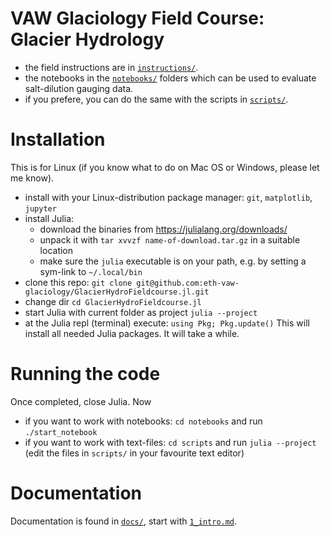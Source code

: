 VAW Glaciology Field Course: Glacier Hydrology
==============================================

- the field instructions are in [`instructions/`](instructions).
- the notebooks in the [`notebooks/`](notebooks) folders which can be used to
  evaluate salt-dilution gauging data.
- if you prefere, you can do the same with the scripts in [`scripts/`](scripts).

# Installation

This is for Linux (if you know what to do on Mac OS or Windows,
please let me know).

- install with your Linux-distribution package manager: `git`, `matplotlib`, `jupyter`
- install Julia:
  - download the binaries from https://julialang.org/downloads/
  - unpack it with `tar xvvzf name-of-download.tar.gz` in a suitable
    location
  - make sure the `julia` executable is on your path, e.g. by setting
    a sym-link to `~/.local/bin`
- clone this repo: `git clone
  git@github.com:eth-vaw-glaciology/GlacierHydroFieldcourse.jl.git`
- change dir `cd GlacierHydroFieldcourse.jl`
- start Julia with current folder as project `julia --project`
- at the Julia repl (terminal) execute:
  `using Pkg; Pkg.update()`
  This will install all needed Julia packages.  It will take a while.

# Running the code

Once completed, close Julia. Now
- if you want to work with notebooks:
  `cd notebooks` and run `./start_notebook`
- if you want to work with text-files:
  `cd scripts` and run `julia --project`
  (edit the files in `scripts/` in your favourite text editor)

# Documentation

Documentation is found in [`docs/`](docs), start with [`1_intro.md`](docs/1_intro.md).
